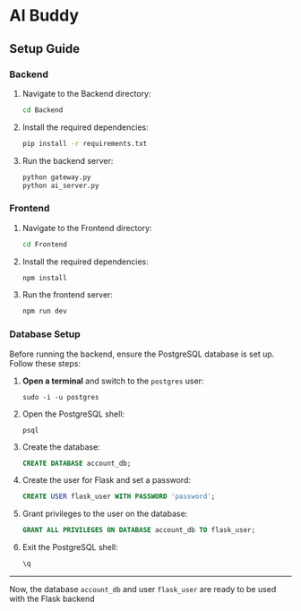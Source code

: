 # AI Buddy

## Setup Guide

### Backend

1. Navigate to the Backend directory:
    ```sh
    cd Backend
    ```

2. Install the required dependencies:
    ```sh
    pip install -r requirements.txt
    ```

3. Run the backend server:
    ```sh
    python gateway.py
    python ai_server.py
    ```

### Frontend

1. Navigate to the Frontend directory:
    ```sh
    cd Frontend
    ```

2. Install the required dependencies:
    ```sh
    npm install
    ```

3. Run the frontend server:
    ```sh
    npm run dev
    ```

### Database Setup

Before running the backend, ensure the PostgreSQL database is set up. Follow these steps:

1. **Open a terminal** and switch to the `postgres` user:
   ```
   sudo -i -u postgres
   ```

2. Open the PostgreSQL shell:
   ```
   psql
   ```

3. Create the database:
   ```sql
   CREATE DATABASE account_db;
   ```

4. Create the user for Flask and set a password:
   ```sql
   CREATE USER flask_user WITH PASSWORD 'password';
   ```

5. Grant privileges to the user on the database:
   ```sql
   GRANT ALL PRIVILEGES ON DATABASE account_db TO flask_user;
   ```

6. Exit the PostgreSQL shell:
   ``` sql
   \q
   ```

---

Now, the database `account_db` and user `flask_user` are ready to be used with the Flask backend
